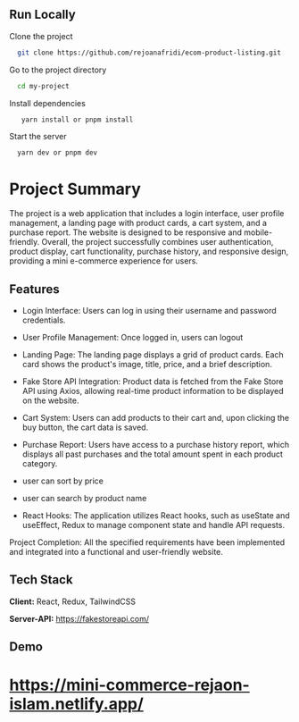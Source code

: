 

## Run Locally

Clone the project

```bash
  git clone https://github.com/rejoanafridi/ecom-product-listing.git
```

Go to the project directory

```bash
  cd my-project
```

Install dependencies

```bash
   yarn install or pnpm install
```

Start the server

```bash
  yarn dev or pnpm dev
```


# Project Summary
The project is a web application that includes a login interface, user profile management, a landing page with product cards, a cart system, and a purchase report. The website is designed to be responsive and mobile-friendly.
Overall, the project successfully combines user authentication, product display, cart functionality, purchase history, and responsive design, providing a mini e-commerce experience for users.
## Features

- Login Interface: Users can log in using their username and password credentials.

- User Profile Management: Once logged in, users can logout
- Landing Page: The landing page displays a grid of product cards. Each card shows the product's image, title, price, and a brief description.

- Fake Store API Integration: Product data is fetched from the Fake Store API using Axios, allowing real-time product information to be displayed on the website.
- Cart System: Users can add products to their cart and, upon clicking the buy button, the cart data is saved.
- Purchase Report: Users have access to a purchase history report, which displays all past purchases and the total amount spent in each product category.
- user can sort by price 
- user can search by product name 
- React Hooks: The application utilizes React hooks, such as useState and useEffect, Redux to manage component state and handle API requests.

Project Completion: All the specified requirements have been implemented and integrated into a functional and user-friendly website.



## Tech Stack

**Client:** React, Redux, TailwindCSS

**Server-API:** https://fakestoreapi.com/


## Demo



https://mini-commerce-rejaon-islam.netlify.app/
=======

